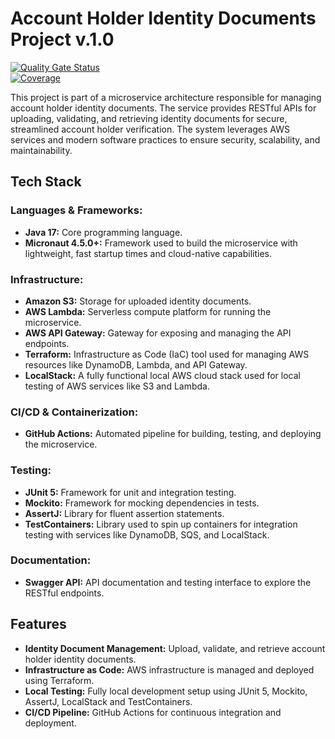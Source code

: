 # Account Holder Identity Documents Project v.1.0

[![Quality Gate Status](https://sonarcloud.io/api/project_badges/measure?project=jcondotta_account-holder-identity-documents&metric=alert_status)](https://sonarcloud.io/summary/new_code?id=jcondotta_account-holder-identity-documents)    
[![Coverage](https://sonarcloud.io/api/project_badges/measure?project=jcondotta_account-holder-identity-documents&metric=coverage)](https://sonarcloud.io/summary/new_code?id=jcondotta_account-holder-identity-documents)

This project is part of a microservice architecture responsible for managing account holder identity documents. The service provides RESTful APIs for uploading, validating, and retrieving identity documents for secure, streamlined account holder verification. The system leverages AWS services and modern software practices to ensure security, scalability, and maintainability.

## Tech Stack

### Languages & Frameworks:

- **Java 17:** Core programming language.
- **Micronaut 4.5.0+:** Framework used to build the microservice with lightweight, fast startup times and cloud-native capabilities.

### Infrastructure:

- **Amazon S3:** Storage for uploaded identity documents.
- **AWS Lambda:** Serverless compute platform for running the microservice.
- **AWS API Gateway:** Gateway for exposing and managing the API endpoints.
- **Terraform:** Infrastructure as Code (IaC) tool used for managing AWS resources like DynamoDB, Lambda, and API Gateway.
- **LocalStack:** A fully functional local AWS cloud stack used for local testing of AWS services like S3 and Lambda.

### CI/CD & Containerization:

- **GitHub Actions:** Automated pipeline for building, testing, and deploying the microservice.

### Testing:

- **JUnit 5:** Framework for unit and integration testing.
- **Mockito:** Framework for mocking dependencies in tests.
- **AssertJ:** Library for fluent assertion statements.
- **TestContainers:** Library used to spin up containers for integration testing with services like DynamoDB, SQS, and LocalStack.

### Documentation:

- **Swagger API:** API documentation and testing interface to explore the RESTful endpoints.

## Features

- **Identity Document Management:** Upload, validate, and retrieve account holder identity documents.
- **Infrastructure as Code:** AWS infrastructure is managed and deployed using Terraform.
- **Local Testing:** Fully local development setup using JUnit 5, Mockito, AssertJ, LocalStack and TestContainers.
- **CI/CD Pipeline:** GitHub Actions for continuous integration and deployment.